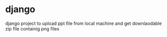 # django
django project to upload ppt file from local machine and get downlaodable zip file containig png files
